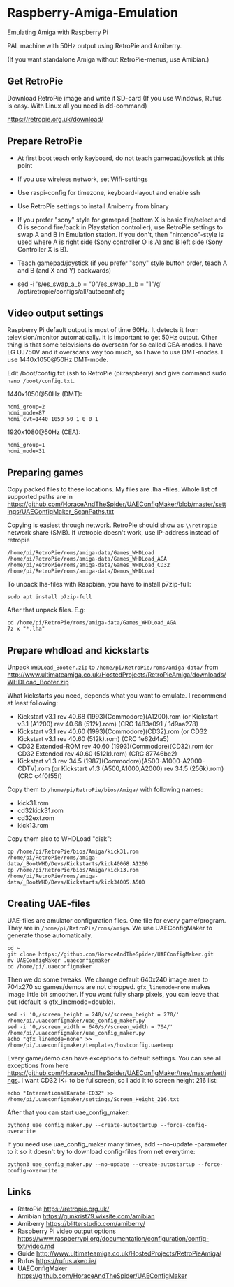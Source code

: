 # Raspberry-Amiga-Emulation
Emulating Amiga with Raspberry Pi

PAL machine with 50Hz output using RetroPie and Amiberry.

(If you want standalone Amiga without RetroPie-menus, use Amibian.)

## Get RetroPie
Download RetroPie image and write it SD-card (If you use Windows, Rufus is easy. With Linux all you need is dd-command)

https://retropie.org.uk/download/

## Prepare RetroPie
- At first boot teach only keyboard, do not teach gamepad/joystick at this point
- If you use wireless network, set Wifi-settings
- Use raspi-config for timezone, keyboard-layout and enable ssh
- Use RetroPie settings to install Amiberry from binary
- If you prefer "sony" style for gamepad (bottom X is basic fire/select and O is second fire/back in Playstation controller), use RetroPie settings to swap A and B in Emulation station. If you don't, then "nintendo"-style is used where A is right side (Sony controller O is A) and B left side (Sony Controller X is B).
- Teach gamepad/joystick (if you prefer "sony" style button order, teach A and B (and X and Y) backwards)

- sed -i 's/es_swap_a_b = "0"/es_swap_a_b = "1"/g' /opt/retropie/configs/all/autoconf.cfg

## Video output settings
Raspberry Pi default output is most of time 60Hz. It detects it from television/monitor automatically. It is important to get 50Hz output. Other thing is that some televisions do overscan for so called CEA-modes. I have LG UJ750V and it overscans way too much, so I have to use DMT-modes. I use 1440x1050@50Hz DMT-mode.

Edit /boot/config.txt (ssh to RetroPie (pi:raspberry) and give command sudo `nano /boot/config.txt`.

1440x1050@50Hz (DMT):
```
hdmi_group=2
hdmi_mode=87
hdmi_cvt=1440 1050 50 1 0 0 1
```
1920x1080@50Hz (CEA):
```
hdmi_group=1
hdmi_mode=31
```

## Preparing games
Copy packed files to these locations. My files are .lha -files. Whole list of supported paths are in https://github.com/HoraceAndTheSpider/UAEConfigMaker/blob/master/settings/UAEConfigMaker_ScanPaths.txt

Copying is easiest through network. RetroPie should show as `\\retropie` network share (SMB). If \\retropie doesn't work, use IP-address instead of retropie
```
/home/pi/RetroPie/roms/amiga-data/Games_WHDLoad
/home/pi/RetroPie/roms/amiga-data/Games_WHDLoad_AGA
/home/pi/RetroPie/roms/amiga-data/Games_WHDLoad_CD32
/home/pi/RetroPie/roms/amiga-data/Demos_WHDLoad
```
To unpack lha-files with Raspbian, you have to install p7zip-full:
```
sudo apt install p7zip-full
```
After that unpack files. E.g:
```
cd /home/pi/RetroPie/roms/amiga-data/Games_WHDLoad_AGA
7z x "*.lha"
```

## Prepare whdload and kickstarts
Unpack `WHDLoad_Booter.zip` to `/home/pi/RetroPie/roms/amiga-data/` from http://www.ultimateamiga.co.uk/HostedProjects/RetroPieAmiga/downloads/WHDLoad_Booter.zip

What kickstarts you need, depends what you want to emulate. I recommend at least following:
- Kickstart v3.1 rev 40.68 (1993)(Commodore)(A1200).rom	(or Kickstart v3.1 (A1200) rev 40.68 (512k).rom) (CRC 1483a091 / 1d9aa278)
- Kickstart v3.1 rev 40.60 (1993)(Commodore)(CD32).rom (or CD32 Kickstart v3.1 rev 40.60 (512k).rom) (CRC 1e62d4a5)
- CD32 Extended-ROM rev 40.60 (1993)(Commodore)(CD32).rom (or CD32 Extended rev 40.60 (512k).rom) (CRC 87746be2)
- Kickstart v1.3 rev 34.5 (1987)(Commodore)(A500-A1000-A2000-CDTV).rom (or Kickstart v1.3 (A500,A1000,A2000) rev 34.5 (256k).rom) (CRC c4f0f55f)

Copy them to `/home/pi/RetroPie/bios/Amiga/` with following names:
- kick31.rom
- cd32kick31.rom
- cd32ext.rom
- kick13.rom

Copy them also to WHDLoad "disk":
```
cp /home/pi/RetroPie/bios/Amiga/kick31.rom /home/pi/RetroPie/roms/amiga-data/_BootWHD/Devs/Kickstarts/kick40068.A1200
cp /home/pi/RetroPie/bios/Amiga/kick13.rom /home/pi/RetroPie/roms/amiga-data/_BootWHD/Devs/Kickstarts/kick34005.A500
```

## Creating UAE-files
UAE-files are amulator configuration files. One file for every game/program. They are in `/home/pi/RetroPie/roms/amiga`. We use UAEConfigMaker to generate those automatically.
```
cd ~
git clone https://github.com/HoraceAndTheSpider/UAEConfigMaker.git
mv UAEConfigMaker .uaeconfigmaker
cd /home/pi/.uaeconfigmaker
```
Then we do some tweaks. We change default 640x240 image area to 704x270 so games/demos are not chopped. `gfx_linemode=none` makes image little bit smoother. If you want fully sharp pixels, you can leave that out (default is gfx_linemode=double).
```
sed -i '0,/screen_height = 240/s//screen_height = 270/' /home/pi/.uaeconfigmaker/uae_config_maker.py
sed -i '0,/screen_width = 640/s//screen_width = 704/' /home/pi/.uaeconfigmaker/uae_config_maker.py
echo "gfx_linemode=none" >> /home/pi/.uaeconfigmaker/templates/hostconfig.uaetemp
```
Every game/demo can have exceptions to default settings. You can see all exceptions from here https://github.com/HoraceAndTheSpider/UAEConfigMaker/tree/master/settings. I want CD32 IK+ to be fullscreen, so I add it to screen height 216 list:
```
echo "InternationalKarate+CD32" >> /home/pi/.uaeconfigmaker/settings/Screen_Height_216.txt
```
After that you can start uae_config_maker:
```
python3 uae_config_maker.py --create-autostartup --force-config-overwrite
```
If you need use uae_config_maker many times, add --no-update -parameter to it so it doesn't try to download config-files from net everytime:
```
python3 uae_config_maker.py --no-update --create-autostartup --force-config-overwrite
```


## Links
- RetroPie https://retropie.org.uk/
- Amibian https://gunkrist79.wixsite.com/amibian
- Amiberry https://blitterstudio.com/amiberry/
- Raspberry Pi video output options https://www.raspberrypi.org/documentation/configuration/config-txt/video.md
- Guide http://www.ultimateamiga.co.uk/HostedProjects/RetroPieAmiga/
- Rufus https://rufus.akeo.ie/
- UAEConfigMaker https://github.com/HoraceAndTheSpider/UAEConfigMaker
